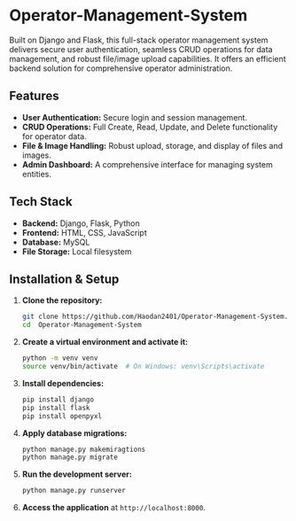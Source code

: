 # Operator-Management-System
Built on Django and Flask, this full-stack operator management system delivers secure user authentication, seamless CRUD operations for data management, and robust file/image upload capabilities. It offers an efficient backend solution for comprehensive operator administration.

## Features

*   **User Authentication:** Secure login and session management.
*   **CRUD Operations:** Full Create, Read, Update, and Delete functionality for operator data.
*   **File & Image Handling:** Robust upload, storage, and display of files and images.
*   **Admin Dashboard:** A comprehensive interface for managing system entities.

## Tech Stack

*   **Backend:** Django, Flask, Python
*   **Frontend:** HTML, CSS, JavaScript 
*   **Database:** MySQL
*   **File Storage:** Local filesystem

## Installation & Setup

1.  **Clone the repository:**
    ```bash
    git clone https://github.com/Haodan2401/Operator-Management-System.git
    cd  Operator-Management-System
    ```

2.  **Create a virtual environment and activate it:**
    ```bash
    python -m venv venv
    source venv/bin/activate  # On Windows: venv\Scripts\activate
    ```

3.  **Install dependencies:**
    ```bash
    pip install django
    pip install flask
    pip install openpyxl
    
    ```

4.  **Apply database migrations:**
    ```bash
    python manage.py makemiragtions
    python manage.py migrate
    ```

5.  **Run the development server:**
    ```bash
    python manage.py runserver
    ```

6.  **Access the application** at `http://localhost:8000`.

